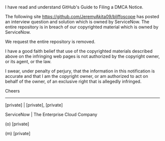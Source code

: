 I have read and understand GitHub's Guide to Filing a DMCA Notice.

The following site https://github.com/JeremyAkita09/bliffoscope has posted an interview question and solution which is owned by ServiceNow. The entire repository is in breach of our copyrighted material which is owned by ServiceNow.

We request the entire repository is removed.

I have a good faith belief that use of the copyrighted materials described above on the infringing web pages is not authorized by the copyright owner, or its agent, or the law.

I swear, under penalty of perjury, that the information in this notification is accurate and that I am the copyright owner, or am authorized to act on behalf of the owner, of an exclusive right that is allegedly infringed.

Cheers
____________________________________

[private] | [private], [private]  

ServiceNow | The Enterprise Cloud Company

(o) [private]  

(m) [private]  
